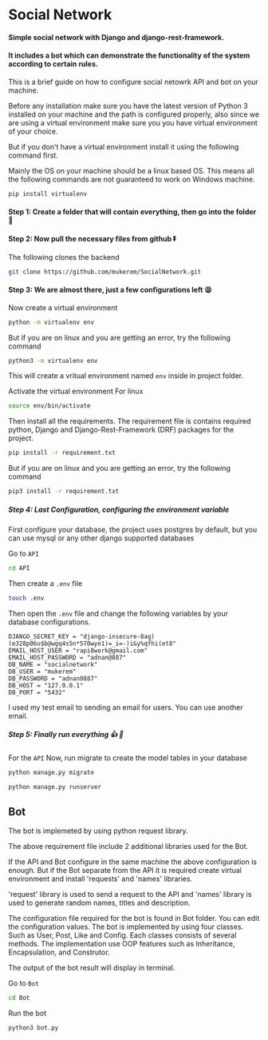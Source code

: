 # Social Network

#### Simple social network with Django and django-rest-framework. 

#### It includes a bot which can demonstrate the functionality of the system according to certain rules.


This is a brief guide on how to configure social netowrk API and bot on your machine.

Before any installation make sure you have the latest version of Python 3 installed on your machine and the path is configured properly, also since we are using a virtual environment make sure you you have virtual environment of your choice.

But if you don't have a virtual environment install it using the following command first.

Mainly the OS on your machine should be a linux based OS. This means all the following commands are not guaranteed to work on Windows machine.
```sh
pip install virtualenv
```

#### Step 1: Create a folder that will contain everything, then go into the folder :file_folder:

#### Step 2: Now pull the necessary files from github :arrow_double_down:

The following clones the backend
```sh
git clone https://github.com/mukerem/SocialNetwork.git
```

#### Step 3: We are almost there, just a few configurations left :tired_face:

Now create a virtual environment
```sh
python -m virtualenv env
```
But if you are on linux and you are getting an error, try the following command
```sh
python3 -m virtualenv env
```
This will create a vritual environment named `env` inside in project folder.

Activate the virtual environment
For linux
```sh
source env/bin/activate
```

Then install all the requirements. The requirement file is contains required python, Django and Django-Rest-Framework (DRF) packages for the project.
```sh
pip install -r requirement.txt
```
But if you are on linux and you are getting an error, try the following command
```sh
pip3 install -r requirement.txt
```

##### Step 4: Last Configuration, configuring the environment variable
First configure your database, the project uses postgres by default, but you can use mysql or any other django supported databases

Go to `API`
```sh
cd API
```

Then create a `.env` file
```sh
touch .env
```

Then open the `.env` file and change the following variables by your database configurations.

```
DJANGO_SECRET_KEY = "django-insecure-8ag)(e328p06u$b@wgq4s5n*570wye1)=_i=-)i&y%qfhi(et8"
EMAIL_HOST_USER = "rapi8work@gmail.com"
EMAIL_HOST_PASSWORD = "adnan@887"
DB_NAME = "socialnetwork"
DB_USER = "mukerem"
DB_PASSWORD = "adnan0887"
DB_HOST = "127.0.0.1"
DB_PORT = "5432"
```
I used my test email to sending an email for users. You can use another email.


##### Step 5: Finally run everything :thumbsup: :rocket:

For the `API`
Now, run migrate to create the model tables in your database


```sh
python manage.py migrate
```

```sh
python manage.py runserver
```


## Bot
The bot is implemeted by using python request library.

The above requirement file include 2 additional libraries used for the Bot. 

If the API and Bot configure in the same machine the above configuration is enough. But if the Bot separate from the API it is required create virtual environment and install 'requests' and 'names' libraries. 

'request' library is used to send a request to the API and 'names' library is used to generate random names, titles and description.

The configuration file required for the bot is found in Bot folder. You can edit the configuration values.
The bot is implemented by using four classes. Such as User, Post, Like and Config. Each classes consists of several methods. The implementation use OOP features such as Inheritance, Encapsulation, and Construtor.

The output of the bot result will display in terminal.

Go to `Bot`
```sh
cd Bot
```

Run the bot
```sh
python3 bot.py
```
